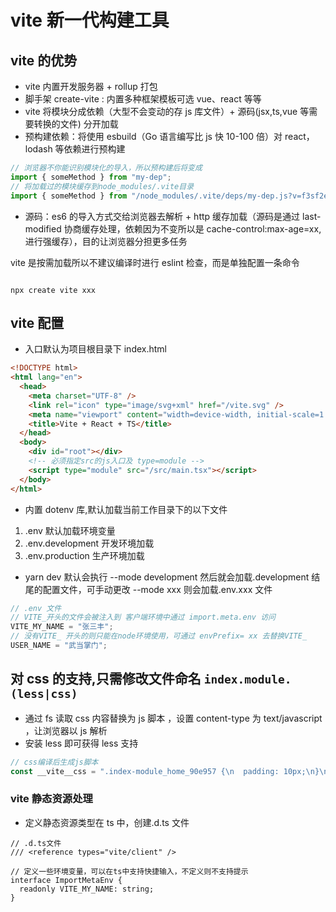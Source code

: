 # vite 新一代构建工具

## vite 的优势

- vite 内置开发服务器 + rollup 打包
- 脚手架 create-vite : 内置多种框架模板可选 vue、react 等等
- vite 将模块分成依赖（大型不会变动的存 js 库文件）+ 源码(jsx,ts,vue 等需要转换的文件) 分开加载
- 预构建依赖：将使用 esbuild（Go 语言编写比 js 快 10-100 倍）对 react，lodash 等依赖进行预构建

```js
// 浏览器不你能识别模块化的导入，所以预构建后将变成
import { someMethod } from "my-dep";
// 将加载过的模块缓存到node_modules/.vite目录
import { someMethod } from "/node_modules/.vite/deps/my-dep.js?v=f3sf2ebd";
```

- 源码：es6 的导入方式交给浏览器去解析 + http 缓存加载（源码是通过 last-modified 协商缓存处理，依赖因为不变所以是 cache-control:max-age=xx,进行强缓存），目的让浏览器分担更多任务

vite 是按需加载所以不建议编译时进行 eslint 检查，而是单独配置一条命令

```

npx create vite xxx

```

## vite 配置

- 入口默认为项目根目录下 index.html

```html
<!DOCTYPE html>
<html lang="en">
  <head>
    <meta charset="UTF-8" />
    <link rel="icon" type="image/svg+xml" href="/vite.svg" />
    <meta name="viewport" content="width=device-width, initial-scale=1.0" />
    <title>Vite + React + TS</title>
  </head>
  <body>
    <div id="root"></div>
    <!-- 必须指定src的js入口及 type=module -->
    <script type="module" src="/src/main.tsx"></script>
  </body>
</html>
```

- 内置 dotenv 库,默认加载当前工作目录下的以下文件

1.  .env 默认加载环境变量
2.  .env.development 开发环境加载
3.  .env.production 生产环境加载

- yarn dev 默认会执行 --mode development 然后就会加载.development 结尾的配置文件，可手动更改 --mode xxx 则会加载.env.xxx 文件

```js
// .env 文件
// VITE_开头的文件会被注入到 客户端环境中通过 import.meta.env 访问
VITE_MY_NAME = "张三丰";
// 没有VITE_ 开头的则只能在node环境使用，可通过 envPrefix= xx 去替换VITE_
USER_NAME = "武当掌门";
```

## 对 css 的支持,只需修改文件命名 `index.module.(less|css)`

- 通过 fs 读取 css 内容替换为 js 脚本 ，设置 content-type 为 text/javascript ，让浏览器以 js 解析
- 安装 less 即可获得 less 支持

```js
// css编译后生成js脚本
const __vite__css = ".index-module_home_90e957 {\n  padding: 10px;\n}\n.index-module_home_90e957 .index-module_title_67e533 {\n  margin-bottom: 20px;\n  font-weight: bold;\n  font-size: 20px;\n
```

### vite 静态资源处理

- 定义静态资源类型在 ts 中，创建.d.ts 文件

```
// .d.ts文件
/// <reference types="vite/client" />

// 定义一些环境变量，可以在ts中支持快捷输入，不定义则不支持提示
interface ImportMetaEnv {
  readonly VITE_MY_NAME: string;
}

```
